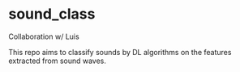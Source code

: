 # sound_class
Collaboration w/ Luis

This repo aims to classify sounds by DL algorithms on the features extracted from sound waves.    
